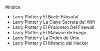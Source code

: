 #Indice

* Larry Plotter y El Bucle Filosofal
* Larry Plotter y La Clave Secreta del Wifi
* Larry Plotter y El Prisionero Del Firewall
* Larry Plotter y El Malware de Fuego
* Larry Plotter y La Orden de Unix
* Larry Plotter y El Misterio del Hacker
